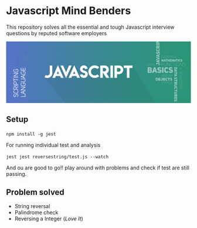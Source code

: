 # Javascript Mind Benders

This repository solves all the essential and tough Javascript interview questions by reputed software employers

![Screenshot](./jsmind.png "Title")

## Setup

``` npm install -g jest ```

For running individual test and analysis

``` jest jest reversestring/test.js --watch ```

And ou are good to go!! play around with problems and check if test are still passing.

## Problem solved

* String reversal
* Palindrome check
* Reversing a Integer (*Love It*)